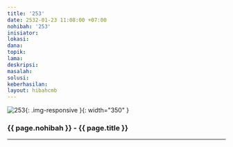 ```yaml
---
title: '253'
date: 2532-01-23 11:08:00 +07:00
nohibah: '253'
inisiator: 
lokasi: 
dana: 
topik: 
lama: 
deskripsi: 
masalah: 
solusi: 
keberhasilan: 
layout: hibahcmb
---
```


![253](/static/img/hibahcmb/253.png){: .img-responsive }{: width="350" }

### {{ page.nohibah }} - {{ page.title }}

---
